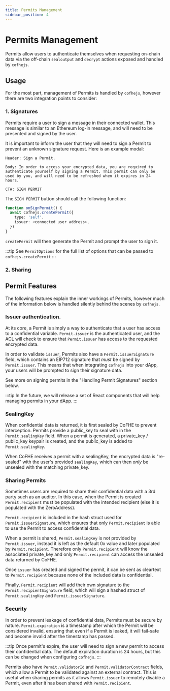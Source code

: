 ```yaml
---
title: Permits Management
sidebar_position: 4
---
```


# Permits Management

Permits allow users to authenticate themselves when requesting on-chain data via the off-chain `sealoutput` and `decrypt` actions exposed and handled by `cofhejs`.

## Usage

For the most part, management of Permits is handled by `cofhejs`, however there are two integration points to consider:

### 1. Signatures

Permits require a user to sign a message in their connected wallet. This message is similar to an Ethereum log-in message, and will need to be presented and signed by the user.

It is important to inform the user that they will need to sign a Permit to prevent an unknown signature request. Here is an example modal:

```
Header: Sign a Permit.

Body: In order to access your encrypted data, you are required to authenticate yourself by signing a Permit. This permit can only be used by you, and will need to be refreshed when it expires in 24 hours.

CTA: SIGN PERMIT
```

The `SIGN PERMIT` button should call the following function:

```typescript
function onSignPermit() {
  await cofhejs.createPermit({
    type: 'self',
    issuer: <connected user address>,
  })
}
```

`createPermit` will then generate the Permit and prompt the user to sign it.

:::tip
See `PermitOptions` for the full list of options that can be passed to `cofhejs.createPermit`
:::

### 2. Sharing

## Permit Features

The following features explain the inner workings of Permits, however much of the information below is handled silently behind the scenes by `cofhejs`.

### Issuer authentication.

At its core, a Permit is simply a way to authenticate that a user has access to a confidential variable. `Permit.issuer` is the authenticated user, and the ACL will check to ensure that `Permit.issuer` has access to the requested encrypted data.

In order to validate `issuer`, Permits also have a `Permit.issuerSignature` field, which contains an EIP712 signature that _must_ be signed by `Permit.issuer`. This means that when integrating `cofhejs` into your dApp, your users will be prompted to sign their signature data.

See more on signing permits in the "Handling Permit Signatures" section below.

:::tip
In the future, we will release a set of React components that will help managing permits in your dApp.
:::

### SealingKey

When confidential data is returned, it is first sealed by CoFHE to prevent interception. Permits provide a public_key to seal with in the `Permit.sealingKey` field. When a permit is generated, a private_key / public_key keypair is created, and the public_key is added to `Permit.sealingKey`.

When CoFHE receives a permit with a sealingKey, the encrypted data is "re-sealed" with the user's provided `sealingKey`, which can then _only_ be unsealed with the matching private_key.

### Sharing Permits

Sometimes users are required to share their confidential data with a 3rd party such as an auditor. In this case, when the Permit is created `Permit.recipient` must be populated with the intended recipient (else it is populated with the ZeroAddress).

`Permit.recipient` is included in the hash struct used for `Permit.issuerSignature`, which ensures that only `Permit.recipient` is able to use the Permit to access confidential data.

When a permit is shared, `Permit.sealingKey` is not provided by `Permit.issuer`, instead it is left as the default 0x value and later populated by `Permit.recipient`. Therefore only `Permit.recipient` will know the associated private_key and only `Permit.recipient` can access the unsealed data returned by CoFHE.

Once `issuer` has created and signed the permit, it can be sent as cleartext to `Permit.recipient` because none of the included data is confidential.

Finally, `Permit.recipient` will add their own signature to the `Permit.recipientSignature` field, which will sign a hashed struct of `Permit.sealingKey` and `Permit.issuerSignature`.

### Security

In order to prevent leakage of confidential data, Permits must be secure by nature. `Permit.expiration` is a timestamp after which the Permit will be considered invalid, ensuring that even if a Permit is leaked, it will fail-safe and become invalid after the timestamp has passed.

:::tip
Once permit's expire, the user will need to sign a new permit to access their confidential data. The default expiration duration is 24 hours, but this can be changed when configuring `cofhejs`.
:::

Permits also have `Permit.validatorId` and `Permit.validatorContract` fields, which allow a Permit to be validated against an external contract. This is useful when sharing permits as it allows `Permit.issuer` to remotely disable a Permit, even after it has been shared with `Permit.recipient`.
